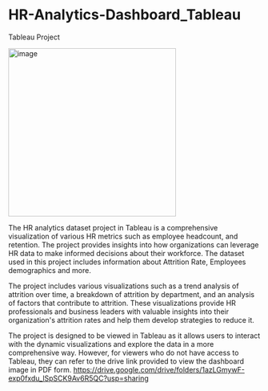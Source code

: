 # HR-Analytics-Dashboard_Tableau
Tableau Project

<img width="335" alt="image" src="https://user-images.githubusercontent.com/123284935/236047073-c37cc991-d530-4c69-ac30-3929ed02bdc0.png">


The HR analytics dataset project in Tableau is a comprehensive visualization of various HR metrics such as employee headcount, and retention. The project provides insights into how organizations can leverage HR data to make informed decisions about their workforce. The dataset used in this project includes information about Attrition Rate, Employees demographics and more.

The project includes various visualizations such as a trend analysis of attrition over time, a breakdown of attrition by department, and an analysis of factors that contribute to attrition. These visualizations provide HR professionals and business leaders with valuable insights into their organization's attrition rates and help them develop strategies to reduce it.


The project is designed to be viewed in Tableau as it allows users to interact with the dynamic visualizations and explore the data in a more comprehensive way. 
However, for viewers who do not have access to Tableau, they can refer to the drive link provided to view the dashboard image in PDF form.
https://drive.google.com/drive/folders/1azLGmywF-exp0fxdu_lSpSCK9Av6R5QC?usp=sharing
